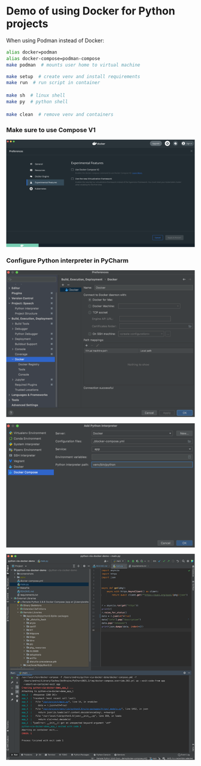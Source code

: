 # Demo of using Docker for Python projects

When using Podman instead of Docker:
```sh
alias docker=podman
alias docker-compose=podman-compose
make podman  # mounts user home to virtual machine
```

```sh
make setup  # create venv and install requirements
make run  # run script in container

make sh  # linux shell
make py  # python shell

make clean  # remove venv and containers
```
### Make sure to use Compose V1

![DockerDesktop](screenshots/DockerDesktop.png)

### Configure Python interpreter in PyCharm

![Docker](screenshots/Docker.png)

![DockerCompose](screenshots/DockerCompose.png)

![PyCharm](screenshots/PyCharm.png)
